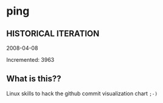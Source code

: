 # ping

## HISTORICAL ITERATION
2008-04-08

Incremented: 3963

## What is this?? 
Linux skills to hack the github commit visualization chart `;-)`
